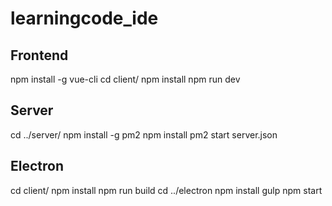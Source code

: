 # learningcode_ide

## Frontend
npm install -g vue-cli
cd client/
npm install
npm run dev

## Server
cd ../server/
npm install -g pm2
npm install
pm2 start server.json

## Electron
cd client/
npm install
npm run build
cd ../electron
npm install
gulp
npm start
